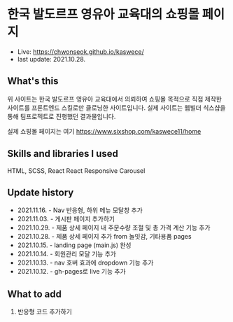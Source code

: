 # 한국 발도르프 영유아 교육대의 쇼핑몰 페이지

- Live: https://chwonseok.github.io/kaswece/
- last update: 2021.10.28.

## What's this

위 사이트는 한국 발도르프 영유아 교육대에서 의뢰하여 쇼핑몰 목적으로 직접 제작한 사이트를 프론트엔드 스킬로만 클로닝한 사이트입니다.
실제 사이트는 웹빌더 식스샵을 통해 팀프로젝트로 진행했던 결과물입니다.

실제 쇼핑몰 페이지는 여기 https://www.sixshop.com/kaswece11/home

## Skills and libraries I used

HTML, SCSS, React
React Responsive Carousel

## Update history

- 2021.11.16. - Nav 반응형, 하위 메뉴 모달창 추가
- 2021.11.03. - 게시판 페이지 추가하기
- 2021.10.29. - 제품 상세 페이지 내 주문수량 조절 및 총 가격 계산 기능 추가
- 2021.10.28. - 제품 상세 페이지 추가 from 놀잇감, 기타용품 pages
- 2021.10.15. - landing page (main.js) 완성
- 2021.10.14. - 회원관리 모달 기능 추가
- 2021.10.13. - nav 호버 효과에 dropdown 기능 추가
- 2021.10.12. - gh-pages로 live 기능 추가

## What to add

1. 반응형 코드 추가하기
